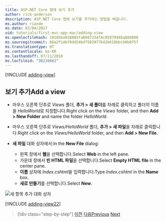 ```yaml
---
title: ASP.NET Core 앱에 보기 추가
author: rick-anderson
description: ASP.NET Core 앱에 보기를 추가하는 방법을 배웁니다.
ms.author: riande
ms.date: 03/04/2017
uid: tutorials/first-mvc-app-mac/adding-view
ms.openlocfilehash: 191056a928883fa89d7234f4c85979946a884000
ms.sourcegitcommit: b8a2f14bf8dd346d7592977642b610bbcb0b0757
ms.translationtype: HT
ms.contentlocale: ko-KR
ms.lasthandoff: 07/11/2018
ms.locfileid: "38216662"
---
```

[!INCLUDE [adding-view](../../includes/mvc-intro/adding_view1.md)]

## <a name="add-a-view"></a><span data-ttu-id="e089a-103">보기 추가</span><span class="sxs-lookup"><span data-stu-id="e089a-103">Add a view</span></span> 

* <span data-ttu-id="e089a-104">마우스 오른쪽 단추로 *Views* 폴더, **추가 > 새 폴더**를 차례로 클릭하고 폴더의 이름을 *HelloWorld*로 지정합니다.</span><span class="sxs-lookup"><span data-stu-id="e089a-104">Right click on the *Views* folder, and then **Add > New Folder** and name the folder *HelloWorld*.</span></span>
* <span data-ttu-id="e089a-105">마우스 오른쪽 단추로 *Views/HelloWorld* 폴더, **추가 > 새 파일**을 차례로 클릭합니다.</span><span class="sxs-lookup"><span data-stu-id="e089a-105">Right click on the *Views/HelloWorld* folder, and then **Add > New File**.</span></span>
* <span data-ttu-id="e089a-106">**새 파일** 대화 상자에서:</span><span class="sxs-lookup"><span data-stu-id="e089a-106">In the **New File** dialog:</span></span>

  * <span data-ttu-id="e089a-107">왼쪽 창에서 **웹**을 선택합니다.</span><span class="sxs-lookup"><span data-stu-id="e089a-107">Select **Web** in the left pane.</span></span>
  * <span data-ttu-id="e089a-108">가운데 창에서 **빈 HTML 파일**을 선택합니다.</span><span class="sxs-lookup"><span data-stu-id="e089a-108">Select **Empty HTML file** in the center pane.</span></span>
  * <span data-ttu-id="e089a-109">**이름** 상자에 *Index.cshtml*을 입력합니다.</span><span class="sxs-lookup"><span data-stu-id="e089a-109">Type *Index.cshtml* in the **Name** box.</span></span>
  * <span data-ttu-id="e089a-110">**새로 만들기**를 선택합니다.</span><span class="sxs-lookup"><span data-stu-id="e089a-110">Select **New**.</span></span>

![새 항목 추가 대화 상자](adding-view/_static/add_view.png)

[!INCLUDE [adding-view22](../../includes/mvc-intro/adding_view2.md)]

> [!div class="step-by-step"]
> <span data-ttu-id="e089a-112">[이전](adding-controller.md)
> [다음](adding-model.md)</span><span class="sxs-lookup"><span data-stu-id="e089a-112">[Previous](adding-controller.md)
[Next](adding-model.md)</span></span>
